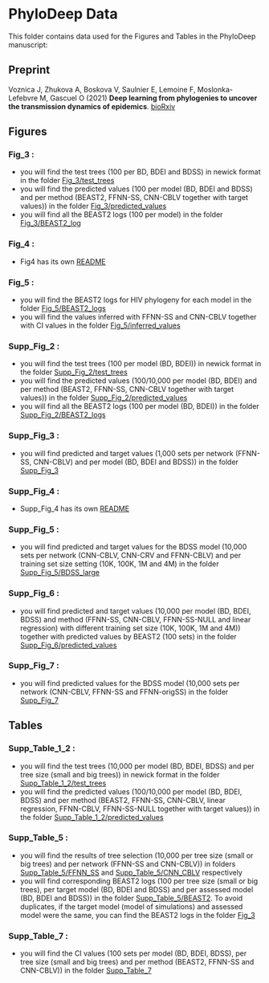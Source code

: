# PhyloDeep Data

This folder contains data used for the Figures and Tables in the PhyloDeep manuscript:

## Preprint

Voznica J, Zhukova A, Boskova V, Saulnier E, Lemoine F, Moslonka-Lefebvre M, Gascuel O (2021)
__Deep learning from phylogenies to uncover the transmission dynamics of epidemics__. [bioRxiv](https://www.biorxiv.org/content/10.1101/2021.03.11.435006v1)

## Figures

### Fig_3 : 
   - you will find the test trees (100 per BD, BDEI and BDSS) in newick format in the folder [Fig_3/test_trees](Fig_3/test_trees)
   - you will find the predicted values (100 per model (BD, BDEI and BDSS) and per method (BEAST2, FFNN-SS, CNN-CBLV together with target values)) in the folder [Fig_3/predicted_values](Fig_3/predicted_values)
   - you will find all the BEAST2 logs (100 per model) in the folder [Fig_3/BEAST2_log](Fig_3/BEAST2_log)

### Fig_4 : 
   - Fig4 has its own [README](Fig_4/README.md)

### Fig_5 : 
  - you will find the BEAST2 logs for HIV phylogeny for each model in the folder [Fig_5/BEAST2_logs](Fig_5/BEAST2_logs)
  - you will find the values inferred with FFNN-SS and CNN-CBLV together with CI values in the folder [Fig_5/inferred_values](Fig_5/inferred_values)

### Supp_Fig_2 : 
   - you will find the test trees (100 per model (BD, BDEI)) in newick format in the folder [Supp_Fig_2/test_trees](Supp_Fig_2/test_trees)
   - you will find the predicted values (100/10,000 per model (BD, BDEI) and per method (BEAST2, FFNN-SS, CNN-CBLV together with target values)) in the folder [Supp_Fig_2/predicted_values](Supp_Fig_2/predicted_values)
   - you will find all the BEAST2 logs (100 per model (BD, BDEI)) in the folder [Supp_Fig_2/BEAST2_logs](Supp_Fig_2/BEAST2_logs)

### Supp_Fig_3 :
  - you will find predicted and target values (1,000 sets per network (FFNN-SS, CNN-CBLV) and per model (BD, BDEI and BDSS)) in the folder [Supp_Fig_3](Supp_Fig_3)

### Supp_Fig_4 :
  - Supp_Fig_4 has its own [README](Supp_Fig_4/README.md)

### Supp_Fig_5 :
  - you will find predicted and target values for the BDSS model (10,000 sets per network (CNN-CBLV, CNN-CRV and FFNN-CBLV) and per training set size setting (10K, 100K, 1M and 4M) 
in the folder [Supp_Fig_5/BDSS_large](Supp_Fig_5/BDSS_large)

### Supp_Fig_6 :
  - you will find predicted and target values (10,000 per model (BD, BDEI, BDSS) and method (FFNN-SS, CNN-CBLV, FFNN-SS-NULL and linear regression) 
with different training set size (10K, 100K, 1M and 4M)) together with predicted values by BEAST2 (100 sets) in the folder [Supp_Fig_6/predicted_values](Supp_Fig_6/predicted_values)


### Supp_Fig_7 :
  - you will find predicted values for the BDSS model (10,000 sets per network (CNN-CBLV, FFNN-SS and FFNN-origSS) in the folder [Supp_Fig_7](Supp_Fig_7)

## Tables

### Supp_Table_1_2 : 
   - you will find the test trees (10,000 per model (BD, BDEI, BDSS) and per tree size (small and big trees)) in newick format in the folder [Supp_Table_1_2/test_trees](Supp_Table_1_2/test_trees)
   - you will find the predicted values (100/10,000 per model (BD, BDEI, BDSS) and per method (BEAST2, FFNN-SS, CNN-CBLV, linear regression, FFNN-CBLV, FFNN-SS-NULL together with target values)) 
in the folder [Supp_Table_1_2/predicted_values](Supp_Table_1_2/test_trees)

### Supp_Table_5 : 
  - you will find the results of tree selection (10,000 per tree size (small or big trees) and per network (FFNN-SS and CNN-CBLV)) 
in folders [Supp_Table_5/FFNN_SS](Supp_Table_5/FFNN_SS) and [Supp_Table_5/CNN_CBLV](Supp_Table_5/CNN_CBLV) respectively
  - you will find corresponding BEAST2 logs (100 per tree size (small or big trees), per target model (BD, BDEI and BDSS) and per assessed model (BD, BDEI and BDSS)) 
in the folder [Supp_Table_5/BEAST2](Supp_Table_5/BEAST2). To avoid duplicates, if the target model (model of simulations) and assessed model were the same, you can find the BEAST2 logs in the folder [Fig_3](Fig_3)

### Supp_Table_7 : 
   - you will find the CI values (100 sets per model (BD, BDEI, BDSS), per tree size (small and big trees) and per method (BEAST2, FFNN-SS and CNN-CBLV)) in the folder [Supp_Table_7](Supp_Table_7)


